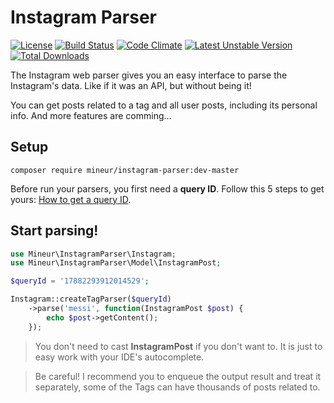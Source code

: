 Instagram Parser
=================
[![License](https://poser.pugx.org/mineur/instagram-parser/license)](https://packagist.org/packages/mineur/instagram-parser)
[![Build Status](https://travis-ci.org/mineur/twitter-stream-api.svg?branch=master)](https://travis-ci.org/mineur/twitter-stream-api)
[![Code Climate](https://codeclimate.com/github/mineur/instagram-parser/badges/gpa.svg)](https://codeclimate.com/github/mineur/instagram-parser)
[![Latest Unstable Version](https://poser.pugx.org/mineur/instagram-parser/v/unstable)](https://packagist.org/packages/mineur/instagram-parser)
[![Total Downloads](https://poser.pugx.org/mineur/instagram-parser/downloads)](https://packagist.org/packages/mineur/instagram-parser)

The Instagram web parser gives you an easy interface to parse the Instagram's
data. Like if it was an API, but without being it! 

You can get posts related to a tag and all user posts, including its personal 
info. And more features are comming...

## Setup
```shell
composer require mineur/instagram-parser:dev-master
```
Before run your parsers, you first need a **query ID**. Follow this 5 steps to 
get yours: [How to get a query ID](/docs/how-to-get-your-query-id.md).

## Start parsing!
```php
use Mineur\InstagramParser\Instagram;
use Mineur\InstagramParser\Model\InstagramPost;

$queryId = '17882293912014529';

Instagram::createTagParser($queryId)
    ->parse('messi', function(InstagramPost $post) {
        echo $post->getContent();
    });
```
> You don't need to cast **InstagramPost** if you don't want to.
> It is just to easy work with your IDE's autocomplete.

> Be careful! I recommend you to enqueue the output result and treat it separately, 
> some of the Tags can have thousands of posts related to.
